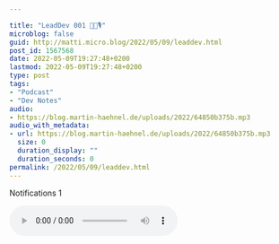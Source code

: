 ```yaml
---

title: "LeadDev 001 👨‍💻🎙"
microblog: false
guid: http://matti.micro.blog/2022/05/09/leaddev.html
post_id: 1567568
date: 2022-05-09T19:27:48+0200
lastmod: 2022-05-09T19:27:48+0200
type: post
tags:
- "Podcast"
- "Dev Notes"
audio:
- https://blog.martin-haehnel.de/uploads/2022/64850b375b.mp3
audio_with_metadata:
- url: https://blog.martin-haehnel.de/uploads/2022/64850b375b.mp3
  size: 0
  duration_display: ""
  duration_seconds: 0
permalink: /2022/05/09/leaddev.html
---
```

Notifications 1

<audio controls="controls" src="https://blog.martin-haehnel.de/uploads/2022/64850b375b.mp3" preload="metadata" />
